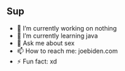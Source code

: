 ## Sup

- 🔭 I’m currently working on nothing
- 🌱 I’m currently learning java
- 💬 Ask me about sex
- 📫 How to reach me: joebiden.com
- ⚡ Fun fact: xd
